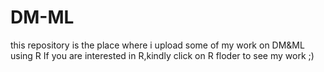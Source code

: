 # DM-ML
this repository is the place where i upload some of my work on DM&amp;ML using R 
If you are interested in R,kindly click on R floder to see my work ;)
